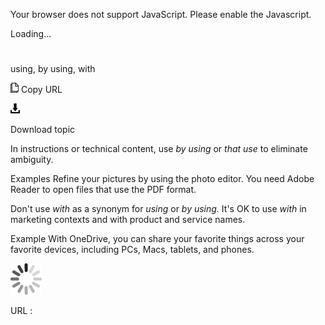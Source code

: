 Your browser does not support JavaScript. Please enable the Javascript.

Loading...

# 

using, by using, with

![Copy URL](using-by-using-with_files/Copy.png)
Copy URL

![Download](using-by-using-with_files/Download.png)

Download topic

In instructions or technical content, use *by using* or *that use* to eliminate ambiguity.

Examples
Refine your pictures by using the photo editor.
You need Adobe Reader to open files that use the PDF format. 

Don't use *with* as a synonym for *using* or *by using.* It's OK to use *with* in marketing contexts and with product and service names. 

Example With OneDrive, you can share your favorite things across your favorite devices, including PCs, Macs, tablets, and phones.

![In progress](using-by-using-with_files/activity-large.gif)

URL :
